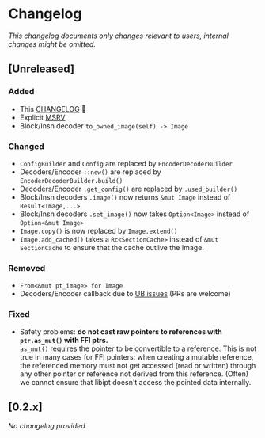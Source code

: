 # Changelog

_This changelog documents only changes relevant to users, internal changes might be omitted._

## [Unreleased]

### Added

- This [CHANGELOG](./CHANGELOG.md) 🎉
- Explicit [MSRV](Cargo.toml)
- Block/Insn decoder `to_owned_image(self) -> Image`

### Changed

- `ConfigBuilder` and `Config` are replaced by `EncoderDecoderBuilder`
- Decoders/Encoder `::new()` are replaced by `EncoderDecoderBuilder.build()`
- Decoders/Encoder `.get_config()` are replaced by `.used_builder()`
- Block/Insn decoders `.image()` now returns `&mut Image` instead of `Result<Image,...>`
- Block/Insn decoders `.set_image()` now takes `Option<Image>` instead of `Option<&mut Image>`
- `Image.copy()` is now replaced by `Image.extend()`
- `Image.add_cached()` takes a `Rc<SectionCache>` instead of `&mut SectionCache` to ensure that the cache outlive the Image. 

### Removed

- `From<&mut pt_image> for Image`
- Decoders/Encoder callback due to [UB issues](https://github.com/sum-catnip/libipt-rs/issues/9) (PRs are welcome)

### Fixed

- Safety problems: __do not cast raw pointers to references with `ptr.as_mut()` with FFI ptrs.__  
  `as_mut()` [requires](https://doc.rust-lang.org/std/ptr/index.html#pointer-to-reference-conversion) the pointer to be  convertible to a reference.
  This is not true in many cases for FFI pointers: when creating a mutable reference, the referenced memory must not get accessed (read or written) through any other pointer or reference not derived from this reference.
  (Often) we cannot ensure that libipt doesn't access the pointed data internally.

## [0.2.x]

_No changelog provided_
